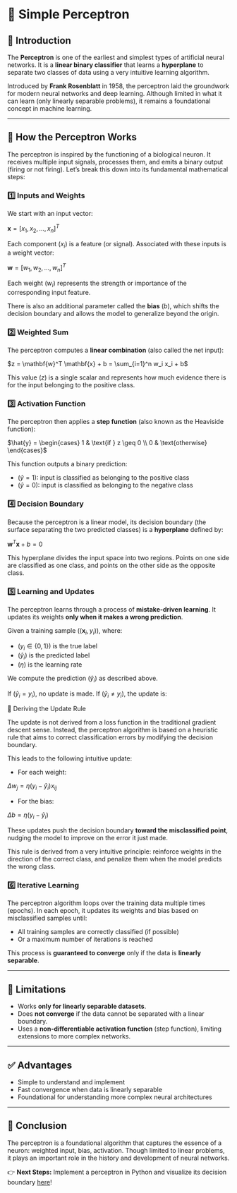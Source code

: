 # 📘 Simple Perceptron

## 📌 Introduction
The **Perceptron** is one of the earliest and simplest types of artificial neural networks. It is a **linear binary classifier** that learns a **hyperplane** to separate two classes of data using a very intuitive learning algorithm.

Introduced by **Frank Rosenblatt** in 1958, the perceptron laid the groundwork for modern neural networks and deep learning. Although limited in what it can learn (only linearly separable problems), it remains a foundational concept in machine learning.

---

## 🧠 How the Perceptron Works
The perceptron is inspired by the functioning of a biological neuron. It receives multiple input signals, processes them, and emits a binary output (firing or not firing). Let’s break this down into its fundamental mathematical steps:

### 1️⃣ Inputs and Weights
We start with an input vector:

$\mathbf{x} = [x_1, x_2, ..., x_n]^T$

Each component $( x_i )$ is a feature (or signal). Associated with these inputs is a weight vector:

$\mathbf{w} = [w_1, w_2, ..., w_n]^T$

Each weight $( w_i )$ represents the strength or importance of the corresponding input feature.

There is also an additional parameter called the **bias** $( b )$, which shifts the decision boundary and allows the model to generalize beyond the origin.

### 2️⃣ Weighted Sum
The perceptron computes a **linear combination** (also called the net input):

$z = \mathbf{w}^T \mathbf{x} + b = \sum_{i=1}^n w_i x_i + b$

This value $( z )$ is a single scalar and represents how much evidence there is for the input belonging to the positive class.

### 3️⃣ Activation Function
The perceptron then applies a **step function** (also known as the Heaviside function):

$\hat{y} = \begin{cases} 1 & \text{if } z \geq 0 \\ 0 & \text{otherwise} \end{cases}$

This function outputs a binary prediction:
- $( \hat{y} = 1 )$: input is classified as belonging to the positive class
- $( \hat{y} = 0 )$: input is classified as belonging to the negative class

### 4️⃣ Decision Boundary
Because the perceptron is a linear model, its decision boundary (the surface separating the two predicted classes) is a **hyperplane** defined by:

$\mathbf{w}^T \mathbf{x} + b = 0$

This hyperplane divides the input space into two regions. Points on one side are classified as one class, and points on the other side as the opposite class.

### 5️⃣ Learning and Updates
The perceptron learns through a process of **mistake-driven learning**. It updates its weights **only when it makes a wrong prediction**.

Given a training sample $( (\mathbf{x}_i, y_i) )$, where:
- $( y_i \in \{0, 1\} )$ is the true label
- $( \hat{y}_i )$ is the predicted label
- $( \eta )$ is the learning rate

We compute the prediction $( \hat{y}_i )$ as described above.

If $( \hat{y}_i = y_i )$, no update is made.
If $( \hat{y}_i \neq y_i )$, the update is:

📐 Deriving the Update Rule

The update is not derived from a loss function in the traditional gradient descent sense. Instead, the perceptron algorithm is based on a heuristic rule that aims to correct classification errors by modifying the decision boundary.


This leads to the following intuitive update:
- For each weight:

$\Delta w_j = \eta (y_i - \hat{y}_i) x_{ij}$

- For the bias:

$\Delta b = \eta (y_i - \hat{y}_i)$


These updates push the decision boundary **toward the misclassified point**, nudging the model to improve on the error it just made.

This rule is derived from a very intuitive principle: reinforce weights in the direction of the correct class, and penalize them when the model predicts the wrong class.

### 6️⃣ Iterative Learning
The perceptron algorithm loops over the training data multiple times (epochs). In each epoch, it updates its weights and bias based on misclassified samples until:
- All training samples are correctly classified (if possible)
- Or a maximum number of iterations is reached

This process is **guaranteed to converge** only if the data is **linearly separable**.

---

## 🔎 Limitations
- Works **only for linearly separable datasets**.
- Does **not converge** if the data cannot be separated with a linear boundary.
- Uses a **non-differentiable activation function** (step function), limiting extensions to more complex networks.

---

## ✅ Advantages
- Simple to understand and implement
- Fast convergence when data is linearly separable
- Foundational for understanding more complex neural architectures

---

## 📌 Conclusion
The perceptron is a foundational algorithm that captures the essence of a neuron: weighted input, bias, activation. Though limited to linear problems, it plays an important role in the history and development of neural networks.

👉 **Next Steps:** Implement a perceptron in Python and visualize its decision boundary [here](/notebooks/01_Supervised_Learning/05_Neural_Networks/01_Perceptron.ipynb)!

